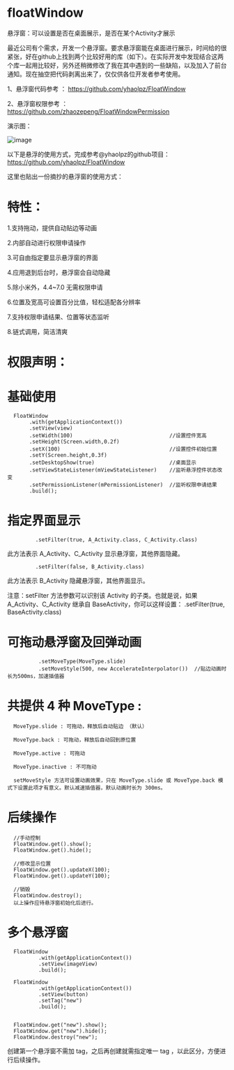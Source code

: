 # floatWindow
悬浮窗：可以设置是否在桌面展示，是否在某个Activity才展示

最近公司有个需求，开发一个悬浮窗。要求悬浮窗能在桌面进行展示，时间给的很紧张，好在github上找到两个比较好用的库（如下）。在实际开发中发现结合这两个库一起用比较好，另外还稍微修改了我在其中遇到的一些缺陷，以及加入了前台通知。现在抽空把代码剥离出来了，仅仅供各位开发者参考使用。

1、悬浮窗代码参考 ： https://github.com/yhaolpz/FloatWindow 

2、悬浮窗权限参考 ： https://github.com/zhaozepeng/FloatWindowPermission 


演示图：
 
![image](https://github.com/isayWu/floatWindow/blob/master/images/demo.gif)


以下是悬浮的使用方式，完成参考@yhaolpz的github项目：  https://github.com/yhaolpz/FloatWindow 

这里也贴出一份摘抄的悬浮窗的使用方式：

# 特性：
1.支持拖动，提供自动贴边等动画

2.内部自动进行权限申请操作

3.可自由指定要显示悬浮窗的界面

4.应用退到后台时，悬浮窗会自动隐藏

5.除小米外，4.4~7.0 无需权限申请

6.位置及宽高可设置百分比值，轻松适配各分辨率

7.支持权限申请结果、位置等状态监听

8.链式调用，简洁清爽


# 权限声明：
 <uses-permission android:name="android.permission.SYSTEM_ALERT_WINDOW" />
 
 
# 基础使用

      FloatWindow
           .with(getApplicationContext())
           .setView(view)
           .setWidth(100)                               //设置控件宽高
           .setHeight(Screen.width,0.2f)
           .setX(100)                                   //设置控件初始位置
           .setY(Screen.height,0.3f)
           .setDesktopShow(true)                        //桌面显示
           .setViewStateListener(mViewStateListener)    //监听悬浮控件状态改变
           .setPermissionListener(mPermissionListener)  //监听权限申请结果
           .build();
              
# 指定界面显示

             .setFilter(true, A_Activity.class, C_Activity.class)
此方法表示 A_Activity、C_Activity 显示悬浮窗，其他界面隐藏。

             .setFilter(false, B_Activity.class)
此方法表示 B_Activity 隐藏悬浮窗，其他界面显示。

注意：setFilter 方法参数可以识别该 Activity 的子类。也就是说，如果 A_Activity、C_Activity 继承自 BaseActivity，你可以这样设置：
             .setFilter(true, BaseActivity.class)
              
# 可拖动悬浮窗及回弹动画

              .setMoveType(MoveType.slide)
              .setMoveStyle(500, new AccelerateInterpolator())  //贴边动画时长为500ms，加速插值器

# 共提供 4 种 MoveType :

      MoveType.slide : 可拖动，释放后自动贴边 （默认）

      MoveType.back : 可拖动，释放后自动回到原位置

      MoveType.active : 可拖动

      MoveType.inactive : 不可拖动

      setMoveStyle 方法可设置动画效果，只在 MoveType.slide 或 MoveType.back 模式下设置此项才有意义。默认减速插值器，默认动画时长为 300ms。

# 后续操作

      //手动控制
      FloatWindow.get().show();
      FloatWindow.get().hide();

      //修改显示位置
      FloatWindow.get().updateX(100);
      FloatWindow.get().updateY(100);

      //销毁
      FloatWindow.destroy();
      以上操作应待悬浮窗初始化后进行。


# 多个悬浮窗

      FloatWindow
              .with(getApplicationContext())
              .setView(imageView)
              .build();

      FloatWindow
              .with(getApplicationContext())
              .setView(button)
              .setTag("new")
              .build();


      FloatWindow.get("new").show();
      FloatWindow.get("new").hide();
      FloatWindow.destroy("new");
        
创建第一个悬浮窗不需加 tag，之后再创建就需指定唯一 tag ，以此区分，方便进行后续操作。        
              

